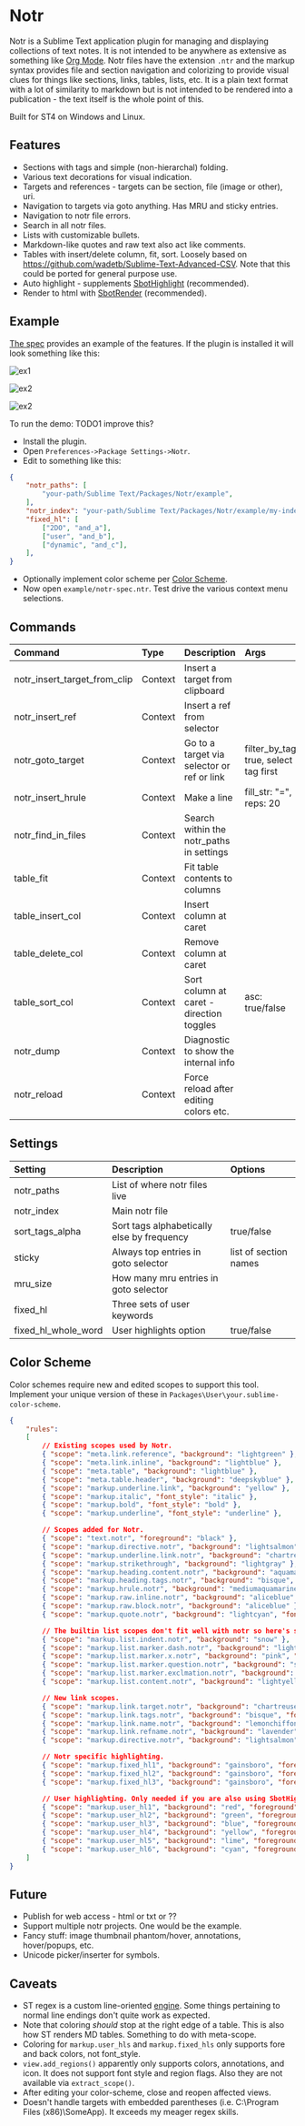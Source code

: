 # Notr

Notr is a Sublime Text application plugin for managing and displaying collections of text notes. It is not intended to
be anywhere as extensive as something like [Org Mode](https://orgmode.org/). Notr files have the extension `.ntr`
and the markup syntax provides file and section navigation and colorizing to provide visual clues for things like
sections, links, tables, lists, etc.
It is a plain text format with a lot of similarity to markdown but is not intended to be rendered into a
publication - the text itself is the whole point of this.

Built for ST4 on Windows and Linux.

## Features

- Sections with tags and simple (non-hierarchal) folding.
- Various text decorations for visual indication.
- Targets and references - targets can be section, file (image or other), uri.
- Navigation to targets via goto anything. Has MRU and sticky entries.
- Navigation to notr file errors.
- Search in all notr files.
- Lists with customizable bullets.
- Markdown-like quotes and raw text also act like comments.
- Tables with insert/delete column, fit, sort. Loosely based on https://github.com/wadetb/Sublime-Text-Advanced-CSV.
  Note that this could be ported for general purpose use.
- Auto highlight - supplements [SbotHighlight](https://github.com/cepthomas/SbotHighlight) (recommended).
- Render to html with [SbotRender](https://github.com/cepthomas/SbotRender) (recommended).

## Example

[The spec](example/notr-spec.ntr) provides an example of the features. If the plugin is installed it will look
something like this:

![ex1](example/ex1.jpg)

![ex2](example/ex2.jpg)

![ex2](example/ex3.jpg)

To run the demo: TODO1 improve this?
- Install the plugin.
- Open `Preferences->Package Settings->Notr`.
- Edit to something like this:
``` json
{
    "notr_paths": [
        "your-path/Sublime Text/Packages/Notr/example",
    ],
    "notr_index": "your-path/Sublime Text/Packages/Notr/example/my-index.ntr",
    "fixed_hl": [
        ["2DO", "and_a"],
        ["user", "and_b"],
        ["dynamic", "and_c"],
    ],
}
```
- Optionally implement color scheme per [Color Scheme](#color-scheme).
- Now open `example/notr-spec.ntr`. Test drive the various context menu selections.


## Commands

| Command                      | Type     | Description                                     | Args                                  |
| :--------                    | :-----   | :-------                                        | :--------                             |
| notr_insert_target_from_clip | Context  | Insert a target from clipboard                  |                                       |
| notr_insert_ref              | Context  | Insert a ref from selector                      |                                       |
| notr_goto_target             | Context  | Go to a target via selector or ref or link      | filter_by_tag: true, select tag first |
| notr_insert_hrule            | Context  | Make a line                                     | fill_str: "=", reps: 20               |
| notr_find_in_files           | Context  | Search within the notr_paths in settings        |                                       |
| table_fit                    | Context  | Fit table contents to columns                   |                                       |
| table_insert_col             | Context  | Insert column at caret                          |                                       |
| table_delete_col             | Context  | Remove column at caret                          |                                       |
| table_sort_col               | Context  | Sort column at caret - direction toggles        | asc: true/false                       |
| notr_dump                    | Context  | Diagnostic to show the internal info            |                                       |
| notr_reload                  | Context  | Force reload after editing colors etc.          |                                       |

## Settings

| Setting             | Description                                | Options                    |
| :--------           | :-------                                   | :------                    |
| notr_paths          | List of where notr files live              |                            |
| notr_index          | Main notr file                             |                            |
| sort_tags_alpha     | Sort tags alphabetically else by frequency | true/false                 |
| sticky              | Always top entries in goto selector        | list of section names      |
| mru_size            | How many mru entries in goto selector      |                            |
| fixed_hl            | Three sets of user keywords                |                            |
| fixed_hl_whole_word | User highlights option                     | true/false                 |


## Color Scheme

Color schemes require new and edited scopes to support this tool. Implement your unique version of these
in `Packages\User\your.sublime-color-scheme`.

``` json
{
    "rules":
    [
        // Existing scopes used by Notr.
        { "scope": "meta.link.reference", "background": "lightgreen" },
        { "scope": "meta.link.inline", "background": "lightblue" },
        { "scope": "meta.table", "background": "lightblue" },
        { "scope": "meta.table.header", "background": "deepskyblue" },
        { "scope": "markup.underline.link", "background": "yellow" },
        { "scope": "markup.italic", "font_style": "italic" },
        { "scope": "markup.bold", "font_style": "bold" },
        { "scope": "markup.underline", "font_style": "underline" },

        // Scopes added for Notr.
        { "scope": "text.notr", "foreground": "black" },
        { "scope": "markup.directive.notr", "background": "lightsalmon" },
        { "scope": "markup.underline.link.notr", "background": "chartreuse" },
        { "scope": "markup.strikethrough", "background": "lightgray" },
        { "scope": "markup.heading.content.notr", "background": "aquamarine", "font_style": "bold" },
        { "scope": "markup.heading.tags.notr", "background": "bisque", "font_style": "italic" },
        { "scope": "markup.hrule.notr", "background": "mediumaquamarine" },
        { "scope": "markup.raw.inline.notr", "background": "aliceblue" },
        { "scope": "markup.raw.block.notr", "background": "aliceblue" },
        { "scope": "markup.quote.notr", "background": "lightcyan", "font_style": "italic" },

        // The builtin list scopes don't fit well with notr so here's some new ones.
        { "scope": "markup.list.indent.notr", "background": "snow" },
        { "scope": "markup.list.marker.dash.notr", "background": "lightskyblue", "font_style": "bold" },
        { "scope": "markup.list.marker.x.notr", "background": "pink", "font_style": "bold" },
        { "scope": "markup.list.marker.question.notr", "background": "springgreen", "font_style": "bold" },
        { "scope": "markup.list.marker.exclmation.notr", "background": "hotpink", "font_style": "bold" },
        { "scope": "markup.list.content.notr", "background": "lightyellow" },

        // New link scopes.
        { "scope": "markup.link.target.notr", "background": "chartreuse" },
        { "scope": "markup.link.tags.notr", "background": "bisque", "font_style": "italic" },
        { "scope": "markup.link.name.notr", "background": "lemonchiffon", "font_style": "italic" },
        { "scope": "markup.link.refname.notr", "background": "lavender", "font_style": "bold" },
        { "scope": "markup.directive.notr", "background": "lightsalmon" },

        // Notr specific highlighting.
        { "scope": "markup.fixed_hl1", "background": "gainsboro", "foreground": "red" },
        { "scope": "markup.fixed_hl2", "background": "gainsboro", "foreground": "green" },
        { "scope": "markup.fixed_hl3", "background": "gainsboro", "foreground": "blue" },

        // User highlighting. Only needed if you are also using SbotHighlight.
        { "scope": "markup.user_hl1", "background": "red", "foreground": "white" },
        { "scope": "markup.user_hl2", "background": "green", "foreground": "white" },
        { "scope": "markup.user_hl3", "background": "blue", "foreground": "white" },
        { "scope": "markup.user_hl4", "background": "yellow", "foreground": "black" },
        { "scope": "markup.user_hl5", "background": "lime", "foreground": "black" },
        { "scope": "markup.user_hl6", "background": "cyan", "foreground": "black" },
    ]
}
```

## Future

- Publish for web access - html or txt or ??
- Support multiple notr projects. One would be the example.
- Fancy stuff: image thumbnail phantom/hover, annotations, hover/popups, etc.
- Unicode picker/inserter for symbols.

## Caveats

- ST regex is a custom line-oriented [engine](https://www.sublimetext.com/docs/syntax.html). Some things pertaining to normal line endings don't quite work as expected.
- Note that coloring *should* stop at the right edge of a table. This is also how ST renders MD tables. Something to do with meta-scope.
- Coloring for `markup.user_hls` and `markup.fixed_hls` only supports fore and back colors, not font_style.
- `view.add_regions()` apparently only supports colors, annotations, and icon. It does not support font style and region flags.   Also they are not available via `extract_scope()`.
- After editing your color-scheme, close and reopen affected views.
- Doesn't handle targets with embedded parentheses (i.e. C:\Program Files (x86)\SomeApp). It exceeds my meager regex skills.
